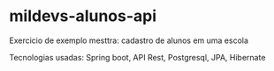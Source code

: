 # mildevs-alunos-api

Exercicio de exemplo mesttra: cadastro de alunos em uma escola

Tecnologias usadas: Spring boot, API Rest, Postgresql, JPA, Hibernate

